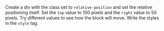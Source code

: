 Create a div with the class set to `relative-position` and set the relative positioning itself. Set the `top` value to 100 pixels and the `right` value to 50 pixels. Try different values to see how the block will move. Write the styles in the `style` tag.

